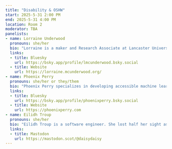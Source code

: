 ```yaml
---
title: "Disability & OSHW"
start: 2025-5-31 2:00 PM
end: 2025-5-31 4:00 PM
location: Room 2
moderator: TBA
panelists:
- name: Lorraine Underwood
  pronouns: she/her
  bio: "Lorraine is a maker and Research Associate at Lancaster University. Her interests are on computer science education and physical computing. Kobi is a PhD student at Lancaster University, his research is around creating tools for novices to move easily from prototyping to production."
  links:
  - title: Bluesky
    url: https://bsky.app/profile/lmcunderwood.bsky.social
  - title: Website
    url: https://lorraine.mcunderwood.org/
- name: Phoenix Perry
  pronouns: she/her or they/them
  bio: "Phoenix Perry specializes in developing accessible machine learning tools, values-driven creative coding organizations, and games that explore our collective interconnectedness. As a Reader in Games and Creative Technologies at the University of the Arts London, she combines embodied gaming, inclusive design, and advanced machine learning in interactive systems. Her installations and game works have been showcased at various museums and festivals, including the Wellcome Collection, Somerset House, A Maze, IndieCade, and GDC. Perry holds a PhD in Computing from Goldsmiths, where her research focused on disability-led game design."
  links:
  - title: Bluesky
    url: https://bsky.app/profile/phoenixperry.bsky.social
  - title: Website
    url: https://phoenixperry.com
- name: Eilidh Troup
  pronouns: she/her
  bio: "Eilidh Troup is a software engineer. She lost half her sight as a result of stroke, her interest in neuroplasticity led her to investigate rehab possibilities to retrain her brain to see again."
  links:
  - title: Mastodon
    url: https://mastodon.scot/@daisydaisy
---
```

